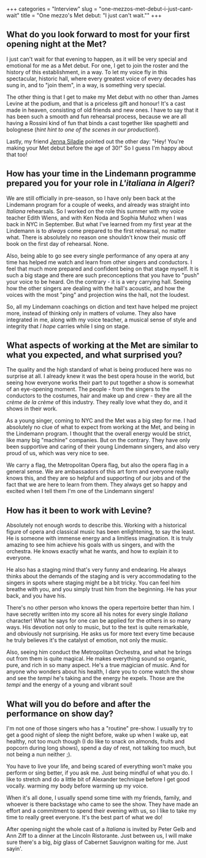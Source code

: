 +++
categories = "Interview"
slug = "one-mezzos-met-debut-i-just-cant-wait"
title = "One mezzo&#039;s Met debut: &quot;I just can&#039;t wait.&quot;"
+++

## What do you look forward to most for your first opening night at the Met? 

I just can't wait for that evening to happen, as it will be very special and emotional for me as a Met debut. For one, I get to join the roster and the history of this establishment, in a way. To let my voice fly in this spectacular, historic hall, where every greatest voice of every decades has sung in, and to "join them", in a way, is something very special. 

The other thing is that I get to make my Met debut with no other than James Levine at the podium, and that is a priceless gift and honour! It's a cast made in heaven, consisting of old friends and new ones. I have to say that it has been such a smooth and fun rehearsal process, because we are all having a Rossini kind of fun that binds a cast together like spaghetti and bolognese (*hint hint to one of the scenes in our production!*).

Lastly, my friend [Jenna Siladie](/scene/people/jenna-siladie/) pointed out the other day: "Hey! You're making your Met debut before the age of 30!" So I guess I'm happy about that too!

## How has your time in the Lindemann programme prepared you for your role in *L'italiana in Algeri*?

We are still officially in pre-season, so I have only been back at the Lindemann program for a couple of weeks, and already was straight into *Italiana* rehearsals. So I worked on the role this summer with my voice teacher Edith Wiens, and with Ken Noda and Sophia Muñoz when I was back in NYC in September. But what I've learned from my first year at the Lindemann is to *always* come prepared to the first rehearsal, no matter what. There is absolutely no reason one shouldn't know their music off book on the first day of rehearsal. None. 

Also, being able to go see every single performance of any opera at any time has helped me watch and learn from other singers and conductors. I feel that much more prepared and confident being on that stage myself. It is such a big stage and there are such preconceptions that you have to "push" your voice to be heard. On the contrary - it is a very carrying hall. Seeing how the other singers are dealing with the hall's acoustic, and how the voices with the most "ping" and projection wins the hall, not the loudest. 

So, all my Lindemann coachings on diction and text have helped me project more, instead of thinking only in matters of volume. They also have integrated in me, along with my voice teacher, a musical sense of style and integrity that *I hope* carries while I sing on stage. 

## What aspects of working at the Met are similar to what you expected, and what surprised you?

The quality and the high standard of what is being produced here was no surprise at all. I already knew it was the best opera house in the world, but seeing how everyone works their part to put together a show is somewhat of an eye-opening moment. The people - from the singers to the conductors to the costumes, hair and make up and crew - they are all the *crème de la crème* of this industry. They really love what they do, and it shows in their work. 

As a young singer, coming to NYC and the Met was a big step for me. I had absolutely no clue of what to expect from working at the Met, and being in the Lindemann program. I thought that the overall energy would be strict, like many big "machine" companies. But on the contrary. They have only been supportive and caring of their young Lindemann singers, and also very proud of us, which was very nice to see. 

We carry a flag, the Metropolitan Opera flag, but also the opera flag in a general sense. We are ambassadors of this art form and everyone really knows this, and they are so helpful and supporting of our jobs and of the fact that we are here to learn from them. They always get so happy and excited when I tell them I'm one of the Lindemann singers!

## How has it been to work with Levine?

Absolutely not enough words to describe this. Working with a historical figure of opera and classical music has been enlightening, to say the least. He is someone with immense energy and a limitless imagination. It is truly amazing to see him achieve his goals with us singers, and with the orchestra. He knows exactly what he wants, and how to explain it to everyone. 

He also has a staging mind that's very funny and endearing. He always thinks about the demands of the staging and is very accommodating to the singers in spots where staging might be a bit tricky. You can feel him breathe with you, and you simply trust him from the beginning. He has your back, and you have his. 

There's no other person who knows the opera repertoire better than him. I have secretly written into my score all his notes for every single *Italiana* character! What he says for one can be applied for the others in so many ways. His devotion not only to music, but to the text is quite remarkable, and obviously not surprising. He asks us for more text every time because he truly believes it's the catalyst of emotion, not only the music. 

Also, seeing him conduct the Metropolitan Orchestra, and what he brings out from them is quite magical. He makes everything sound so organic, pure, and rich in so many aspect. He's a true magician of music. And for anyone who wonders about his health, I dare you to come watch the show and see the *tempi* he's taking and the energy he expels. Those are the *tempi* and the energy of a young and vibrant soul! 

## What will you do before and after the performance on show day?

I'm not one of those singers who has a "routine" pre-show. I usually try to get a good night of sleep the night before, wake up when I wake up, eat healthy, not too much though (I do like to snack on almonds, fruits and popcorn during long shows), spend a day of rest, not talking too much, but not being a nun neither ;). 

You have to live your life, and being scared of everything won't make you perform or sing better, if you ask me. Just being mindful of what you do. I like to stretch and do a little bit of Alexander technique before I get good vocally. warming my body before warming up my voice. 

When it's all done, I usually spend some time with my friends, family, and whoever is there backstage who came to see the show. They have made an effort and a commitment to spend their evening with us, so I like to take my time to really greet everyone. It's the best part of what we do!

After opening night the whole cast of a *Italiana* is invited by Peter Gelb and Ann Ziff to a dinner at the Lincoln Ristorante. Just between us, I will make sure there's a big, *big* glass of Cabernet Sauvignon waiting for me. Just sayin'.
